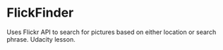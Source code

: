 # FlickFinder
Uses Flickr API to search for pictures based on either location or search phrase.  Udacity lesson.
